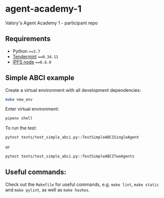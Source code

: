 # agent-academy-1
Valory's Agent Academy 1 - participant repo

## Requirements

- Python `>=3.7`
- [Tendermint](https://docs.tendermint.com/master/introduction/install.html) `==0.34.11`
- [IPFS node](https://docs.ipfs.io/install/command-line/#official-distributions) `==0.6.0`

## Simple ABCI example

Create a virtual environment with all development dependencies: 

```bash
make new_env
```

Enter virtual environment:

``` bash
pipenv shell
```

To run the test:

``` bash
pytest tests/test_simple_abci.py::TestSimpleABCISingleAgent
```

or

``` bash
pytest tests/test_simple_abci.py::TestSimpleABCITwoAgents
```

## Useful commands:

Check out the `Makefile` for useful commands, e.g. `make lint`, `make static` and `make pylint`, as well as `make hashes`.
